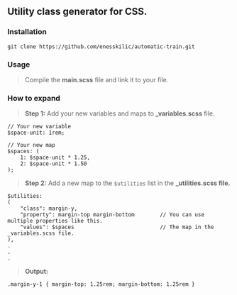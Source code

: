 ## Utility class generator for CSS.

### Installation

```
git clone https://github.com/enesskilic/automatic-train.git
```

### Usage

> Compile the **main.scss** file and link it to your file.

### How to expand

>  **Step 1:** Add your new variables and maps to **_variables.scss** file.

    // Your new variable
    $space-unit: 1rem;
    
    // Your new map
    $spaces: (
	    1: $space-unit * 1.25,
	    2: $space-unit * 1.50
    );

>   **Step 2:** Add a new map to the `$utilities` list in the **_utilities.scss file.**

    $utilities:
    (
	    "class": margin-y,
	    "property": margin-top margin-bottom        // You can use multiple properties like this.
	    "values": $spaces                           // The map in the _variables.scss file.
    ),
    .
    .
    .

>   **Output:** 
    
    .margin-y-1 { margin-top: 1.25rem; margin-bottom: 1.25rem }
